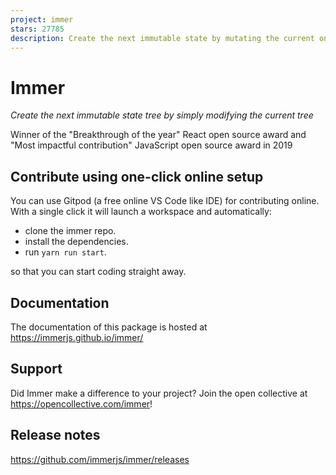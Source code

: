 ```yaml
---
project: immer
stars: 27785
description: Create the next immutable state by mutating the current one
---
```


Immer
=====

_Create the next immutable state tree by simply modifying the current tree_

Winner of the "Breakthrough of the year" React open source award and "Most impactful contribution" JavaScript open source award in 2019

Contribute using one-click online setup
---------------------------------------

You can use Gitpod (a free online VS Code like IDE) for contributing online. With a single click it will launch a workspace and automatically:

-   clone the immer repo.
-   install the dependencies.
-   run `yarn run start`.

so that you can start coding straight away.

Documentation
-------------

The documentation of this package is hosted at https://immerjs.github.io/immer/

Support
-------

Did Immer make a difference to your project? Join the open collective at https://opencollective.com/immer!

Release notes
-------------

https://github.com/immerjs/immer/releases
